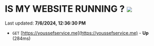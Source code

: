 # IS MY WEBSITE RUNNING ? [![](https://img.shields.io/static/v1?label=Sponsor&message=%E2%9D%A4&logo=GitHub&color=%23fe8e86)](https://github.com/sponsors/Youssef-Lehmam)

Last updated: **7/6/2024, 12:36:30 PM**

- `GET` [https://youssefservice.me](https://youssefservice.me) - **Up** (284ms)
